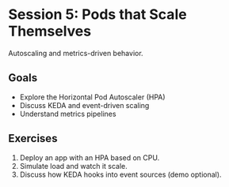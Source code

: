 # Session 5: Pods that Scale Themselves

Autoscaling and metrics-driven behavior.

## Goals
* Explore the Horizontal Pod Autoscaler (HPA)
* Discuss KEDA and event-driven scaling
* Understand metrics pipelines

## Exercises
1. Deploy an app with an HPA based on CPU.
2. Simulate load and watch it scale.
3. Discuss how KEDA hooks into event sources (demo optional).
